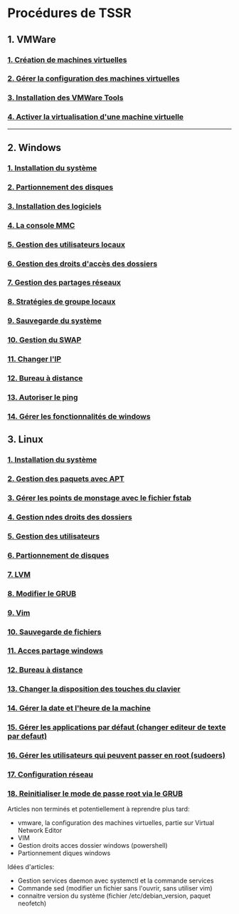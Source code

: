

# Procédures de TSSR

## 1. VMWare
### [1. Création de machines virtuelles](VMWare/Creer%20une%20machine%20virtuelle.md)  
### [2. Gérer la configuration des machines virtuelles](VMWare/Gerer%20la%20configuration%20des%20machines%20virtuelles.md)
### [3. Installation des VMWare Tools](VMWare/Installation%20des%20VMWare%20tools.md)
### [4. Activer la virtualisation d'une machine virtuelle](VMWare/Activer%20virtualisation%20vmware.md)
---
## 2. Windows
### [1. Installation du système](Windows/Installation%20windows%2010.md)
### [2. Partionnement des disques](Windows/Partitionnement%20des%20disques.md)
### [3. Installation des logiciels](Windows/Installations%20logiciels%20silencieuses.md)
### [4. La console MMC](Windows/Console%20mmc.md)
### [5. Gestion des utilisateurs locaux](Windows/Gestion%20Utilisateurs.md)
### [6. Gestion des droits d'accès des dossiers](Windows/Gestion%20droits%20acces%20dossier.md)
### [7. Gestion des partages réseaux](Windows/Gestion%20des%20partages%20reseaux.md)
### [8. Stratégies de groupe locaux](Windows/Strategies%20de%20groupe%20locaux.md)
### [9. Sauvegarde du système](Windows/Sauvegarde%20du%20systeme.md)
### [10. Gestion du SWAP](Windows/Gestion%20SWAP.md)
### [11. Changer l'IP](Windows/Changer%20IP%20WIndows%2010.md)
### [12. Bureau à distance](Windows/Bureau%20a%20distance.md)
### [13. Autoriser le ping](Windows/Autoriser%20ping.md)
### [14. Gérer les fonctionnalités de windows](Windows/Gerer%20les%20fonctionnalites%20de%20windows.md)

## 3. Linux
### [1. Installation du système](Linux/Installation%20Debian.md)
### [2. Gestion des paquets avec APT](Linux/Gestion%20paquet%20apt.md)
### [3. Gérer les points de monstage avec le fichier fstab](Linux/Gerer%20les%20points%20de%20montages%20et%20le%20fichier%20fstab.md)
### [4. Gestion ndes droits des dossiers](Linux/Gestion%20des%20droits%20dossiers.md)
### [5. Gestion des utilisateurs](Linux/Gestion%20utilisateurs.md)
### [6. Partionnement de disques](Linux/Partitionnement%20des%20disques.md)
### [7. LVM](Linux/LVM.md)
### [8. Modifier le GRUB](Linux/Modifier%20le%20GRUB.md)
### [9. Vim](Linux/Vim.md)
### [10. Sauvegarde de fichiers](Linux/Sauvegarde%20fichiers.md)
### [11. Acces partage windows](Linux/Acces%20partage%20windows.md)
### [12. Bureau à distance](Linux/Bureau%20a%20distance.md)
### [13. Changer la disposition des touches du clavier](Linux/Changer%20disposition%20touches.md)
### [14. Gérer la date et l'heure de la machine](Linux/Date%20et%20heure%20de%20la%20machine.md)
### [15. Gérer les applications par défaut (changer editeur de texte par defaut)](Linux/Gerer%20applications%20par%20defaut.md)
### [16. Gérer les utilisateurs qui peuvent passer en root (sudoers)](Linux/Gerer%20sudoers.md)
### [17. Configuration réseau](Linux/Configuration%20reseau.md)
### [18. Reinitialiser le mode de passe root via le GRUB](Linux/Reinitialiser%20mot%20de%20passe%20root%20via%20le%20GRUB.md)


Articles non terminés et potentiellement à reprendre plus tard:
- vmware, la configuration des machines virtuelles, partie sur Virtual Network Editor
- VIM
- Gestion droits acces dossier windows (powershell)
- Partionnement diques windows 

Idées d'articles:
- Gestion services daemon avec systemctl et la commande services
- Commande sed (modifier un fichier sans l'ouvrir, sans utiliser vim)
- connaitre version du système (fichier /etc/debian_version, paquet neofetch)
